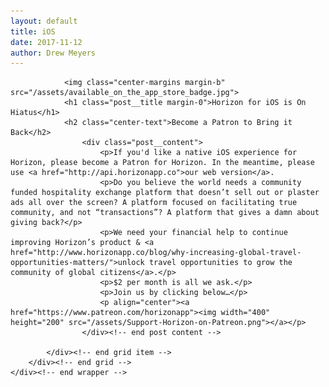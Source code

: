 ```yaml
---
layout: default
title: iOS
date: 2017-11-12
author: Drew Meyers
---
```

<div class="page">
    <div class="wrapper">
        <div class="grid">
            <div class="grid__item one-whole desk-two-thirds desk-push--one-sixth">

                <img class="center-margins margin-b" src="/assets/available_on_the_app_store_badge.jpg">
                <h1 class="post__title margin-0">Horizon for iOS is On Hiatus</h1>
                <h2 class="center-text">Become a Patron to Bring it Back</h2>
                    <div class="post__content">
                        <p>If you'd like a native iOS experience for Horizon, please become a Patron for Horizon. In the meantime, please use <a href="http://api.horizonapp.co">our web version</a>.
                        <p>Do you believe the world needs a community funded hospitality exchange platform that doesn’t sell out or plaster ads all over the screen? A platform focused on facilitating true community, and not “transactions”? A platform that gives a damn about giving back?</p>
                        <p>We need your financial help to continue improving Horizon’s product & <a href="http://www.horizonapp.co/blog/why-increasing-global-travel-opportunities-matters/">unlock travel opportunities to grow the community of global citizens</a>.</p>
                        <p>$2 per month is all we ask.</p>
                        <p>Join us by clicking below…</p>
                        <p align="center"><a href="https://www.patreon.com/horizonapp"><img width="400" height="200" src="/assets/Support-Horizon-on-Patreon.png"></a></p>
                    </div><!-- end post content -->

            </div><!-- end grid item -->
        </div><!-- end grid -->
    </div><!-- end wrapper -->
   
</div><!-- end page -->